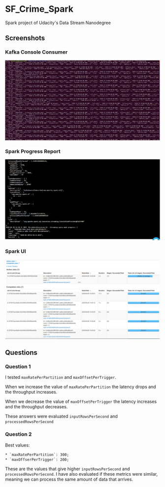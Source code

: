 # SF_Crime_Spark
Spark project of Udacity's Data Stream Nanodegree

## Screenshots

### Kafka Console Consumer
![kafka-console](https://github.com/bsivanantham/SF_Crime_Spark/blob/master/images/kafka-consumer-console.png)

### Spark Progress Report
![progress-report](https://github.com/matheusjorge/udacity_data_streaming_sf_crimes/blob/master/images/spark-progress-report-screenshot.PNG)

### Spark UI
![spark-ui](https://github.com/matheusjorge/udacity_data_streaming_sf_crimes/blob/master/images/spark-ui-streaming-screenshot.PNG)

## Questions

### Question 1

I tested `maxRatePerPartition` and `maxOffsetPerTrigger`. 

When we increase the value of `maxRatePerPartition` the latency drops and the throughput increases.

When we decrease the value of `maxOffsetPerTrigger` the latency increases and the throughput decreases.

These answers were evaluated `inputRowsPerSecond` and `processedRowsPerSecond`

### Question 2

Best values:

    * `maxRatePerPartition`: 300;
    * `maxOffserPerTrigger`: 200;

These are the values that give higher `inputRowsPerSecond` and `processedRowsPerSecond`. I have also evaluated if these metrics were similar, meaning we can process the same amount of data that arrives.